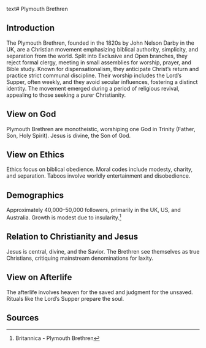 text# Plymouth Brethren
## Introduction
The Plymouth Brethren, founded in the 1820s by John Nelson Darby in the UK, are a Christian movement emphasizing biblical authority, simplicity, and separation from the world. Split into Exclusive and Open branches, they reject formal clergy, meeting in small assemblies for worship, prayer, and Bible study. Known for dispensationalism, they anticipate Christ’s return and practice strict communal discipline. Their worship includes the Lord’s Supper, often weekly, and they avoid secular influences, fostering a distinct identity. The movement emerged during a period of religious revival, appealing to those seeking a purer Christianity.
## View on God
Plymouth Brethren are monotheistic, worshiping one God in Trinity (Father, Son, Holy Spirit). Jesus is divine, the Son of God.
## View on Ethics
Ethics focus on biblical obedience. Moral codes include modesty, charity, and separation. Taboos involve worldly entertainment and disobedience.
## Demographics
Approximately 40,000–50,000 followers, primarily in the UK, US, and Australia. Growth is modest due to insularity.[^6]
## Relation to Christianity and Jesus
Jesus is central, divine, and the Savior. The Brethren see themselves as true Christians, critiquing mainstream denominations for laxity.
## View on Afterlife
The afterlife involves heaven for the saved and judgment for the unsaved. Rituals like the Lord’s Supper prepare the soul.
## Sources
[^6]: Britannica - Plymouth Brethren[](https://www.britannica.com/topic/Plymouth-Brethren)
[^7]: JSTOR - Plymouth Brethren Ethics[](https://www.jstor.org/stable/3260944)
[^8]: World Religion Database - Plymouth Brethren[](https://www.worldreligiondatabase.org)
[^9]: Wikipedia - Plymouth Brethren and Christianity[](https://en.wikipedia.org/wiki/Plymouth_Brethren#Christianity)
[^10]: Wikipedia - Plymouth Brethren Afterlife[](https://en.wikipedia.org/wiki/Plymouth_Brethren#Afterlife)
